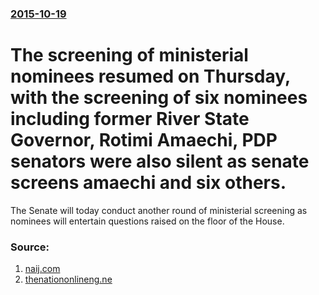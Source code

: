 ### [2015-10-19](/news/2015/10/19/index.md)

# The screening of ministerial nominees resumed on Thursday, with the screening of six nominees including former River State Governor, Rotimi Amaechi, PDP senators were also silent as senate screens amaechi and six others. 

The Senate will today conduct another round of ministerial screening as nominees will entertain questions raised on the floor of the House.


### Source:

1. [naij.com](https://www.naij.com/613666-nigerian-senate-continues-ministerial-screening-live-update-2.html)
2. [thenationonlineng.ne](http://thenationonlineng.net/ministerial-screening-amaechis-response-to-senate/)
